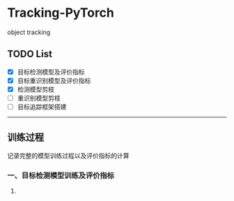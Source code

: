 # Tracking-PyTorch
object tracking

## TODO List
- [x] 目标检测模型及评价指标
- [x] 目标重识别模型及评价指标
- [x] 检测模型剪枝
- [ ] 重识别模型剪枝
- [ ] 目标追踪框架搭建

---

## 训练过程

记录完整的模型训练过程以及评价指标的计算

### 一、目标检测模型训练及评价指标

1. 